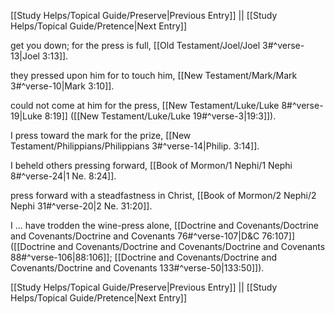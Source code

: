 [[Study Helps/Topical Guide/Preserve|Previous Entry]]  ||  [[Study Helps/Topical Guide/Pretence|Next Entry]]

 get you down; for the press is full, [[Old Testament/Joel/Joel 3#^verse-13|Joel 3:13]].

 they pressed upon him for to touch him, [[New Testament/Mark/Mark 3#^verse-10|Mark 3:10]].

 could not come at him for the press, [[New Testament/Luke/Luke 8#^verse-19|Luke 8:19]] ([[New Testament/Luke/Luke 19#^verse-3|19:3]]).

 I press toward the mark for the prize, [[New Testament/Philippians/Philippians 3#^verse-14|Philip. 3:14]].

 I beheld others pressing forward, [[Book of Mormon/1 Nephi/1 Nephi 8#^verse-24|1 Ne. 8:24]].

 press forward with a steadfastness in Christ, [[Book of Mormon/2 Nephi/2 Nephi 31#^verse-20|2 Ne. 31:20]].

 I ... have trodden the wine-press alone, [[Doctrine and Covenants/Doctrine and Covenants/Doctrine and Covenants 76#^verse-107|D&C 76:107]] ([[Doctrine and Covenants/Doctrine and Covenants/Doctrine and Covenants 88#^verse-106|88:106]]; [[Doctrine and Covenants/Doctrine and Covenants/Doctrine and Covenants 133#^verse-50|133:50]]).

[[Study Helps/Topical Guide/Preserve|Previous Entry]]  ||  [[Study Helps/Topical Guide/Pretence|Next Entry]]
